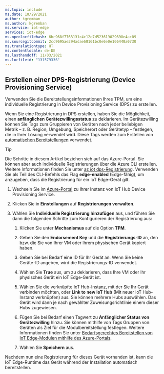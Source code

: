 ```yaml
---
ms.topic: include
ms.date: 10/29/2021
author: kgremban
ms.author: kgremban
ms.service: iot-edge
services: iot-edge
ms.openlocfilehash: 6bc968f7763131c4c12e7d523619029698e4ac09
ms.sourcegitcommit: 2cc9695ae394adae60161bc0e6e0e166440a0730
ms.translationtype: HT
ms.contentlocale: de-DE
ms.lasthandoff: 11/03/2021
ms.locfileid: "131579336"
---
```

## <a name="create-a-device-provisioning-service-enrollment"></a>Erstellen einer DPS-Registrierung (Device Provisioning Service)

Verwenden Sie die Bereitstellungsinformationen Ihres TPM, um eine individuelle Registrierung in Device Provisioning Service (DPS) zu erstellen.

Wenn Sie eine Registrierung in DPS erstellen, haben Sie die Möglichkeit, einen **anfänglichen Gerätezwillingsstatus** zu deklarieren. Im Gerätezwilling können Sie Tags zum Gruppieren von Geräten nach jeder beliebigen Metrik – z. B. Region, Umgebung, Speicherort oder Gerätetyp – festlegen, die in Ihrer Lösung verwendet wird. Diese Tags werden zum Erstellen von [automatischen Bereitstellungen](../articles/iot-edge/how-to-deploy-at-scale.md) verwendet.

> [!TIP]
> Die Schritte in diesem Artikel beziehen sich auf das Azure-Portal. Sie können aber auch individuelle Registrierungen über die Azure CLI erstellen. Weitere Informationen finden Sie unter [az iot dps-Registrierung](/cli/azure/iot/dps/enrollment). Verwenden Sie als Teil des CLI-Befehls das Flag **edge-enabled** (Edge-fähig), um anzugeben, dass die Registrierung für ein IoT Edge-Gerät gilt.

1. Wechseln Sie im [Azure-Portal](https://portal.azure.com) zu Ihrer Instanz von IoT Hub Device Provisioning Service.

1. Klicken Sie in **Einstellungen** auf **Registrierungen verwalten**.

1. Wählen Sie **Individuelle Registrierung hinzufügen** aus, und führen Sie dann die folgenden Schritte zum Konfigurieren der Registrierung aus:

   1. Klicken Sie unter **Mechanismus** auf die Option **TPM**.

   1. Geben Sie den **Endorsement Key** und die **Registrierungs-ID** an, den bzw. die Sie von Ihrer VM oder Ihrem physischen Gerät kopiert haben.

   1. Geben Sie bei Bedarf eine ID für Ihr Gerät an. Wenn Sie keine Geräte-ID angeben, wird die Registrierungs-ID verwendet.

   1. Wählen Sie **True** aus, um zu deklarieren, dass Ihre VM oder Ihr physisches Gerät ein IoT Edge-Gerät ist.

   1. Wählen Sie die verknüpfte IoT Hub-Instanz, mit der Sie Ihr Gerät verbinden möchten, oder **Link to new IoT Hub** (Mit neuer IoT Hub-Instanz verknüpfen) aus. Sie können mehrere Hubs auswählen. Das Gerät wird dann je nach gewählter Zuweisungsrichtlinie einem dieser Hubs zugewiesen.

   1. Fügen Sie bei Bedarf einen Tagwert zu **Anfänglicher Status von Gerätezwilling** hinzu. Sie können mithilfe von Tags Gruppen von Geräten als Ziel für die Modulbereitstellung festlegen. Weitere Informationen finden Sie unter [Bedarfsgerechtes Bereitstellen von IoT Edge-Modulen mithilfe des Azure-Portals](../articles/iot-edge/how-to-deploy-at-scale.md).

   1. Wählen Sie **Speichern** aus.

Nachdem nun eine Registrierung für dieses Gerät vorhanden ist, kann die IoT Edge-Runtime das Gerät während der Installation automatisch bereitstellen.
